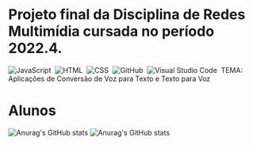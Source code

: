 # Projeto final da Disciplina de Redes Multimídia cursada no período 2022.4.
![JavaScript](https://img.shields.io/badge/-JavaScript-05122A?style=flat&logo=javascript)&nbsp;
![HTML](https://img.shields.io/badge/-HTML-05122A?style=flat&logo=HTML5)&nbsp;
![CSS](https://img.shields.io/badge/-CSS-05122A?style=flat&logo=CSS3&logoColor=1572B6)&nbsp;
![GitHub](https://img.shields.io/badge/-GitHub-05122A?style=flat&logo=github)&nbsp;
![Visual Studio Code](https://img.shields.io/badge/-Visual%20Studio%20Code-05122A?style=flat&logo=visual-studio-code&logoColor=007ACC)&nbsp;
TEMA: Aplicações de Conversão de Voz para Texto e Texto para Voz


# Alunos
![Anurag's GitHub stats](https://github-readme-stats.vercel.app/api?username=JonathanSaless&show_icons=true&theme=radical)
![Anurag's GitHub stats](https://github-readme-stats.vercel.app/api?username=toBraga&show_icons=true&theme=radical)
